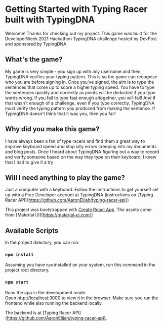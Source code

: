 # Getting Started with Typing Racer built with TypingDNA 

Welcome! Thanks for checking out my project. This game was built for the DeveloperWeek 2021 Hackathon TypingDNA challenge hosted by DevPost and sponsored by TypingDNA. 

## What's the game?

My game is very simple - you sign up with any username and then TypingDNA verifies your typing pattern. This is so the game can recognise who you are before signing in. Once you've signed, the aim is to type the sentences that come up to score a higher typing speed. You have to type the sentences quickly and correctly as points will be deducted if you type words wrong. If you fail to type fast enough altogether, you will fail! And if that wasn't enough of a challenge, even if you type correctly, TypingDNA must verify the typing pattern you produced from making the sentence. If TypingDNA doesn't think that it was you, then you fail!

## Why did you make this game?

I have always been a fan of type racers and find them a great way to improve keyboard speed and stop silly errors creeping into my documents and blog posts. Once I heard about TypingDNA figuring out a way to record and verify someone based on the way they type on their keyboard, I knew that I had to give it a try

## Will I need anything to play the game?

Just a computer with a keyboard. Follow the instructions to get yourself set up with a Free Developer account at TypingDNA (instructions on [Typing Racer API]{https://github.com/AaronElijah/typing-racer-api})

This project was bootstrapped with [Create React App](https://github.com/facebook/create-react-app).
The assets come from [Material UI]{https://material-ui.com/}

## Available Scripts

In the project directory, you can run:

### `npm install`

Assuming you have `npm` installed on your system, run this command in the project root directory.

### `npm start`

Runs the app in the development mode.\
Open [http://localhost:3000](http://localhost:3000) to view it in the browser. Make sure you run the frontend while also running the backend locally.

The backend is at [Typing Racer API]{https://github.com/AaronElijah/typing-racer-api}.


